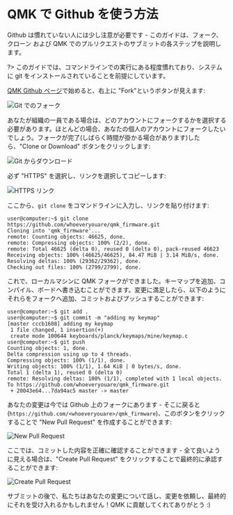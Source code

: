 # QMK で Github を使う方法

Github は慣れていない人には少し注意が必要です - このガイドは、フォーク、クローン および QMK でのプルリクエストのサブミットの各ステップを説明します。

?> このガイドでは、コマンドラインでの実行にある程度慣れており、システムに git をインストールされていることを前提にしています。

[QMK Github ページ](https://github.com/qmk/qmk_firmware)で始めると、右上に "Fork"というボタンが見えます:

![Git でのフォーク](http://i.imgur.com/8Toomz4.jpg)

あなたが組織の一員である場合は、どのアカウントにフォークするかを選択する必要があります。ほとんどの場合、あなたの個人のアカウントにフォークしたいでしょう。フォークが完了(しばらく時間が掛かる場合があります)したら、"Clone or Download" ボタンをクリックします:

![Git からダウンロード](http://i.imgur.com/N1NYcSz.jpg)

必ず "HTTPS" を選択し、リンクを選択してコピーします:

![HTTPS リンク](http://i.imgur.com/eGO0ohO.jpg)

ここから、`git clone` をコマンドラインに入力し、リンクを貼り付けます:

```
user@computer:~$ git clone https://github.com/whoeveryouare/qmk_firmware.git
Cloning into 'qmk_firmware'...
remote: Counting objects: 46625, done.
remote: Compressing objects: 100% (2/2), done.
remote: Total 46625 (delta 0), reused 0 (delta 0), pack-reused 46623
Receiving objects: 100% (46625/46625), 84.47 MiB | 3.14 MiB/s, done.
Resolving deltas: 100% (29362/29362), done.
Checking out files: 100% (2799/2799), done.
```

これで、ローカルマシンに QMK フォークができました。キーマップを追加、コンパイル、ボードへ書き込むことができます。変更に満足したら、以下のようにそれらをフォークへ追加、コミットおよびプッシュすることができます:

```
user@computer:~$ git add .
user@computer:~$ git commit -m "adding my keymap"
[master cccb1608] adding my keymap
 1 file changed, 1 insertion(+)
 create mode 100644 keyboards/planck/keymaps/mine/keymap.c
user@computer:~$ git push
Counting objects: 1, done.
Delta compression using up to 4 threads.
Compressing objects: 100% (1/1), done.
Writing objects: 100% (1/1), 1.64 KiB | 0 bytes/s, done.
Total 1 (delta 1), reused 0 (delta 0)
remote: Resolving deltas: 100% (1/1), completed with 1 local objects.
To https://github.com/whoeveryouare/qmk_firmware.git
 + 20043e64...7da94ac5 master -> master
```

あなたの変更は今では Github 上のフォークにあります - そこに戻ると (`https://github.com/<whoeveryouare>/qmk_firmware`)、このボタンをクリックすることで "New Pull Request" を作成することができます:

![New Pull Request](http://i.imgur.com/DxMHpJ8.jpg)

ここでは、コミットした内容を正確に確認することができます - 全て良いように見える場合は、"Create Pull Request" をクリックすることで最終的に承認することができます:

![Create Pull Request](http://i.imgur.com/Ojydlaj.jpg)

サブミットの後で、私たちはあなたの変更について話し、変更を依頼し、最終的にそれを受け入れるかもしれません！QMK に貢献してくれてありがとう :)
